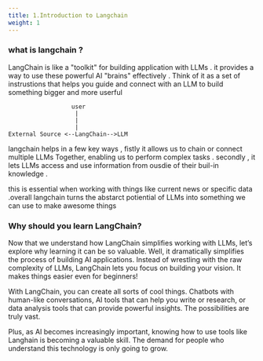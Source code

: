 ```yaml
---
title: 1.Introduction to Langchain
weight: 1
---
```



### what is langchain ?

LangChain is like a "toolkit" for building application with LLMs . it provides a way to use these powerful AI "brains" effectively . Think of it as a set of instrustions that helps you guide and connect with an LLM to build something bigger and more userful 

```
                  user 
                   |
                   |
                   |
External Source <--LangChain-->LLM 
```
langchain helps in a few key ways , fistly it allows us to chain or connect multiple LLMs Together, enabling us to perform complex tasks . 
secondly , it lets LLMs access and use information from ousdie of their buil-in knowledge . 

this is essential when working with things like current news or specific data .overall langchain turns the abstarct potiential of LLMs into something we can use to  make awesome things 

### Why should you learn LangChain?

Now that we understand how LangChain simplifies working with LLMs, let’s explore why learning it can be so valuable. Well, it dramatically simplifies the process of building AI applications. Instead of wrestling with the raw complexity of LLMs, LangChain lets you focus on building your vision. It makes things easier even for beginners!

With LangChain, you can create all sorts of cool things. Chatbots with human-like conversations, AI tools that can help you write or research, or data analysis tools that can provide powerful insights. The possibilities are truly vast.

Plus, as AI becomes increasingly important, knowing how to use tools like Langhain is becoming a valuable skill. The demand for people who understand this technology is only going to grow.

